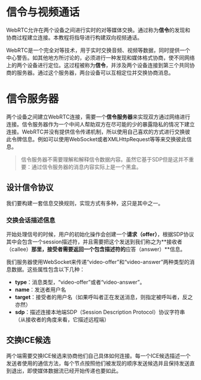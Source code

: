 # 信令与视频通话

WebRTC允许在两个设备之间进行实时的对等媒体交换。通过称为**信令**的发现和协商过程建立连接。本教程将指导进行构建双向视频通话。

WebRTC是一个完全对等技术，用于实时交换音频、视频等数据，同时提供一个中心警告。如其他地方所讨论的，必须进行一种发现和媒体格式协商，使不同网络上的两个设备进行定位。这过程被称为**信令**，并涉及两个设备连接到第三个共同协商的服务器。通过这个服务器，两台设备可以互相定位并交换协商消息。

# 信令服务器

两个设备之间建立WebRTC连接，需要一个**信令服务器**来实现双方通过网络进行连接。信令服务器作为一个中间人帮助双方在尽可能的少的暴露隐私的情况下建立连接。WebRTC并没有提供信令传递机制，所以使用自己喜欢的方式进行交换彼此令牌信息。例如可以使用WebSocket或者XMLHttpRequest等等来交换彼此信息。

> 信令服务器不需要理解和解释信令数据内容。虽然它基于SDP但是这并不重要：通过信令服务器的消息内容实际上是一个黑盒。

## 设计信令协议

我们要构建一套信息交换规则，实现方式有多种，这只是其中之一。

### 交换会话描述信息

开始处理信号的时候，用户的初始化操作会创建一个**请求（offer）**，根据SDP协议其中会包含一个session描述符，并且需要把这个发送到我们称之为**接收者（callee）**那里，接受者需要返回一个包含描述符的**应答（answer）**信息。

我们服务器使用WebSocket来传递“video-offer”和“video-answer”两种类型的消息数据。这些属性包含以下几种：

- **type**：消息类型，“video-offer”或者“video-answer”。
- **name**：发送者用户名
- **target**：接受者的用户名（如果呼叫者正在发送消息，则指定被呼叫者，反之亦然）
- **sdp**：描述连接本地端SDP（Session Description Protocol）协议字符串（从接收者的角度来看，它描述远程端）

## 交换ICE候选

两个端需要交换ICE候选来协商他们自己具体如何连接。每一个ICE候选描述一个发送者使用的通信方法，每个节点按照他们被发现的顺序发送候选并且保持发送直到退出，即使媒体数据流已经开始传递也要如此。
